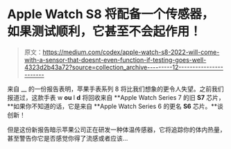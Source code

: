 # Apple Watch S8 将配备一个传感器，如果测试顺利，它甚至不会起作用！

> 原文：<https://medium.com/codex/apple-watch-s8-2022-will-come-with-a-sensor-that-doesnt-even-function-if-testing-goes-well-4323d2b43a72?source=collection_archive---------12----------------------->

来自 __ 的一份报告表明，苹果手表系列 8 将比我们想象的更令人失望。之前我们报道过，这款手表 w **ou** l **d** 将回收来自 **Apple Watch Series 7 的旧 **S7** 芯片，**如果你不知道的话，它是来自 **Apple Watch Series 6 的更名 **S6** 芯片。**谈创新！

但是这份新报告暗示苹果公司正在研发一种体温传感器，它将追踪你的体内热量，甚至警告你它是否感觉你得了流感或者应该…